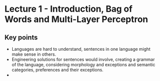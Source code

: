 # Lecture 1 - Introduction, Bag of Words and Multi-Layer Perceptron
## Key points 
- Languages are hard to understand, sentences in one language might make sense in
others.
- Engineering solutions for sentences would involve, creating a grammar of the language,
considering morphology and exceptions and semantic categories, preferences and their exceptions.
- 
